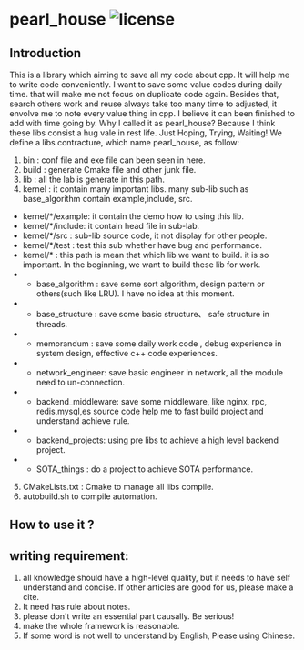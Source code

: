 # pearl_house  ![license](https://img.shields.io/badge/License-MIT-brightgreen.svg)

## Introduction
This is a library  which aiming to save all my code about cpp. It will help me to write code conveniently.  I want to save  some value codes during daily time. that will make me not focus on duplicate code again. Besides that, search others work and reuse always take too many time to adjusted, it envolve me to note every value thing  in cpp. I believe it can been finished to add with time going by. Why  I called it as pearl_house? Because I think these libs consist a hug vale in rest life. Just Hoping, Trying, Waiting!
We define a libs contracture, which name pearl_house, as follow: 
1. bin : conf file and exe file can been seen in here.
2. build : generate Cmake file and other junk file.
3. lib : all the lab is generate in this path. 
4. kernel : it contain many important libs. many sub-lib such as base_algorithm contain example,include, src. 
-   kernel/*/example: it contain the demo how to using this lib.
-   kernel/*/include: it contain head file in sub-lab.
-   kernel/*/src : sub-lib source code, it not display for other people.
-   kernel/*/test :  test this sub whether have bug and performance.
-   kernel/* : this path is mean that which lib we want to build.  it is so important. In the beginning, we want to build these lib for work. 
- + base_algorithm : save some sort algorithm, design pattern or others(such like LRU). I have no idea at this moment. 
- + base_structure : save some basic structure、 safe structure in threads.
- + memorandum : save some daily work code , debug experience in system design, effective c++ code experiences.
- + network_engineer: save basic engineer in network, all the module need to un-connection.
- + backend_middleware:  save some middleware, like nginx, rpc, redis,mysql,es source code help me to fast build project and understand achieve rule.
- + backend_projects: using pre libs to achieve a high level backend project.
- + SOTA_things : do a project to achieve SOTA performance. 
5. CMakeLists.txt : Cmake to manage all libs compile.
6. autobuild.sh to compile automation.


## How to use it ?

## writing requirement:

1. all knowledge should have a high-level quality, but it needs to have self understand and concise. If other articles are good for us, please make a cite.
2. It need has rule about notes. 
3. please don't write an essential part causally. Be serious!
4. make the whole framework is reasonable.
5. If some word is not well to understand by English, Please using Chinese.

